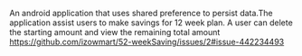 An android application that uses shared preference to persist data.The application assist users to make savings for 12 week plan.
A user can delete the starting amount and view the remaining total amount
https://github.com/izowmart/52-weekSaving/issues/2#issue-442234493

